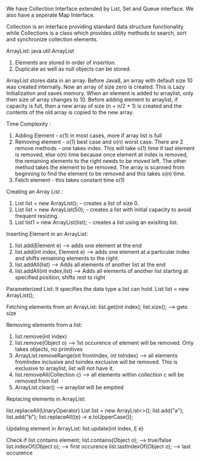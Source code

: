 We have Collection Interface extended by List, Set and Queue interface. We also have a seperate Map Interface.

Collection is an interface providing standard data structure functionality while Collections is a class which provides utility methods to search, sort and synchronize collection elements.

ArrayList: java.util.ArrayList
1) Elements are stored in order of insertion.
2) Duplicate as well as null objects can be stored.

ArrayList stores data in an array. Before Java8, an array with default size 10 was created internally. Now an array of size zero is created. This is Lazy Initialization and saves memory. When an element is added to arraylist, only then size of array changes to 10. Before adding element to arraylist, if capacity is full, then a new array of size (n + n/2 + 1) is created and the contents of the old array is copied to the new array.

Time Complexity : 
1) Adding Element - o(1) in most cases, more if array list is full
2) Removing element - o(1) best case and o(n) worst case. There are 2 remove methods - one takes index. This will take o(1) time if last element is removed, else o(n) time because once element at index is removed, the remaining elements to the right needs to be moved left. The other method takes the element to be removed. The array is scanned from beginning to find the element to be removed and this takes o(n) time.
3) Fetch element - this takes constant time o(1)

Creating an Array List : 

1. List list = new ArrayList(); - creates a list of  size 0.
2. List list = new ArrayList(50); - creates a list with initial capacity to avoid frequent resizing.
3. List list1 = new ArrayList(list); - creates a list using an exisiting list.

Inserting Element in an ArrayList: 
1. list.add(Element e) --> adds one element at the end
2. list.add(int index, Element e) --> adds one element at a particular index and shifts remaining elements to the right.
3. list.addAll(list) --> Adds all elements of another list at the end
4. list.addAll(int index,list) --> Adds all elements of another list starting at specified position, shifts rest to right

Parameterized List: It specifies the data type a list can hold.
List<String> list = new ArrayList<String>();

Fetching elements from an ArrayList: 
list.get(int index);
list.size(); --> gets size

Removing elements from a list: 
1. list.remove(int index)
2. list.remove(Object o) --> 1st occurence of element will be removed. Only takes objects, no primitives
3. ArrayList.removeRange(int fromIndex, int toIndex) --> all elements fromIndex inclusive and toindex exclusive will be removed. This is exclusive to arraylist, list will not have it.
4. list.removeAll(Collection c) --> all elements within collection c will be removed from list
5. ArrayList.clear() --> arraylist will be emptied


Replacing elements in ArrayList: 

list.replaceAll(UnaryOperator)
List<String> list = new ArrayList<>();
list.add("a");
list.add("b");
list.replaceAll((e) -> e.toUpperCase());

Updating element in ArrayList:
list.update(int index, E e)

Check if list contains element;
list.contains(Object o); --> true/false
list.indexOf(Object o); --> first occurence
list.lastIndexOf(Object o); --> last occurence

